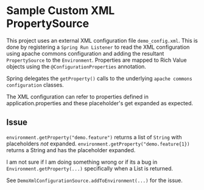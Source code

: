 # Sample Custom XML PropertySource
This project uses an external XML configuration file `demo_config.xml`.
This is done by registering a `Spring Run Listener` to read the XML 
configuration using apache commons configuration and adding the resultant 
`PropertySource` to the `Environment`.
Properties are mapped to Rich Value objects using the `@ConfigurationProperties` annotation.

Spring delegates the `getProperty()` calls to the underlying
`apache commons configuration` classes. 

The XML configuration can refer to properties defined in application.properties
and these placeholder's get expanded as expected.

## Issue
`environment.getProperty("demo.feature")` returns a list of `String`
with placeholders _not_ expanded.
`environment.getProperty("demo.feature{1})` returns a String and has
the placeholder expanded.

I am not sure if I am doing something wrong or if its a bug in
`Environment.getProperty(...)` specifically when a List is returned.

See `DemoXmlConfigurationSource.addToEnvironment(...)` for  the issue.  